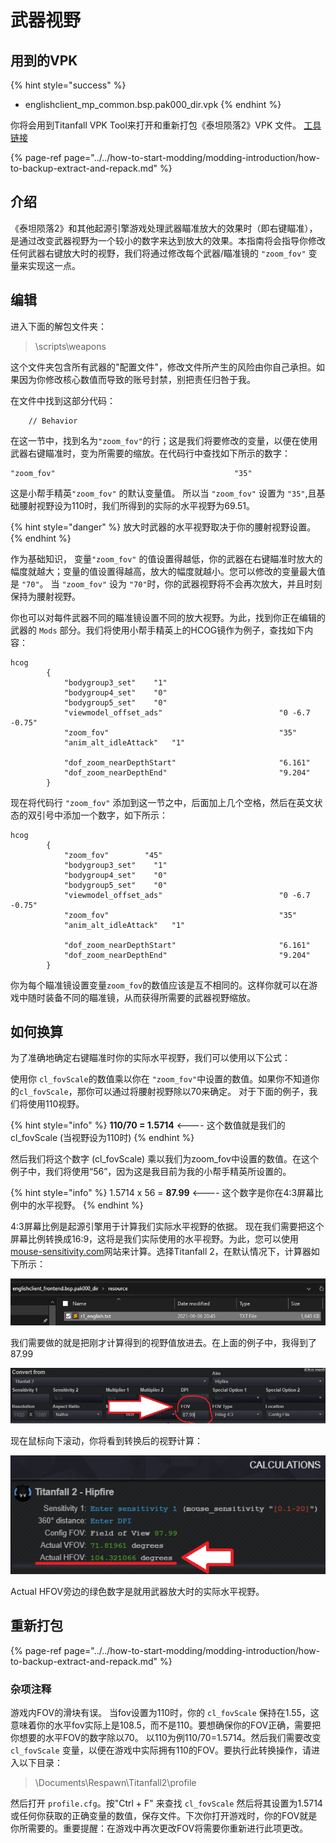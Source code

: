 # 武器视野

## 用到的VPK

{% hint style="success" %}
* englishclient\_mp\_common.bsp.pak000\_dir.vpk
{% endhint %}

你将会用到Titanfall VPK Tool来打开和重新打包《泰坦陨落2》VPK 文件。 [工具链接](https://noskill.gitbook.io/titanfall2/v/chinese/how-to-start-modding/modding-introduction/modding-tools)

{% page-ref page="../../how-to-start-modding/modding-introduction/how-to-backup-extract-and-repack.md" %}

## 介绍

《泰坦陨落2》和其他起源引擎游戏处理武器瞄准放大的效果时（即右键瞄准），是通过改变武器视野为一个较小的数字来达到放大的效果。本指南将会指导你修改任何武器右键放大时的视野，我们将通过修改每个武器/瞄准镜的 `"zoom_fov"` 变量来实现这一点。

## 编辑

进入下面的解包文件夹：

> \scripts\weapons

这个文件夹包含所有武器的"配置文件"，修改文件所产生的风险由你自己承担。如果因为你修改核心数值而导致的账号封禁，别把责任归咎于我。

在文件中找到这部分代码：

```text
	// Behavior
```

在这一节中，找到名为`"zoom_fov"`的行；这是我们将要修改的变量，以便在使用武器右键瞄准时，变为所需要的缩放。在代码行中查找如下所示的数字：

```text
"zoom_fov"                                        "35"
```

这是小帮手精英`"zoom_fov"` 的默认变量值。 所以当 `"zoom_fov"` 设置为 `"35"`,且基础腰射视野设为110时，我们所得到的实际的水平视野为69.51。

{% hint style="danger" %}
 放大时武器的水平视野取决于你的腰射视野设置。
{% endhint %}

作为基础知识， 变量`"zoom_fov"` 的值设置得越低，你的武器在右键瞄准时放大的幅度就越大；变量的值设置得越高，放大的幅度就越小。您可以修改的变量最大值是 `"70"`。 当 `"zoom_fov"` 设为 `"70"`时，你的武器视野将不会再次放大，并且时刻保持为腰射视野。

你也可以对每件武器不同的瞄准镜设置不同的放大视野。为此，找到你正在编辑的武器的 `Mods` 部分。我们将使用小帮手精英上的HCOG镜作为例子，查找如下内容：

```text
hcog
		{
			"bodygroup3_set"	"1"
			"bodygroup4_set"	"0"
			"bodygroup5_set"	"0"
			"viewmodel_offset_ads"							"0 -6.7 -0.75"
			"zoom_fov"										"35"
			"anim_alt_idleAttack"	"1"

			"dof_zoom_nearDepthStart"						"6.161"
			"dof_zoom_nearDepthEnd"							"9.204"
		}
```

现在将代码行 `"zoom_fov"` 添加到这一节之中，后面加上几个空格，然后在英文状态的双引号中添加一个数字，如下所示：

```text
hcog
		{
			"zoom_fov"        "45"
			"bodygroup3_set"	"1"
			"bodygroup4_set"	"0"
			"bodygroup5_set"	"0"
			"viewmodel_offset_ads"							"0 -6.7 -0.75"
			"zoom_fov"										"35"
			"anim_alt_idleAttack"	"1"

			"dof_zoom_nearDepthStart"						"6.161"
			"dof_zoom_nearDepthEnd"							"9.204"
		}
```

你为每个瞄准镜设置变量`zoom_fov`的数值应该是互不相同的。这样你就可以在游戏中随时装备不同的瞄准镜，从而获得所需要的武器视野缩放。

## 如何换算

为了准确地确定右键瞄准时你的实际水平视野，我们可以使用以下公式：

使用你 `cl_fovScale`的数值乘以你在 `"zoom_fov"`中设置的数值。如果你不知道你的`cl_fovScale`，那你可以通过将腰射视野除以70来确定。 对于下面的例子，我们将使用110视野。

{% hint style="info" %}
**110/70 = 1.5714** &lt;---- 这个数值就是我们的cl\_fovScale \(当视野设为110时\)
{% endhint %}

然后我们将这个数字 \(cl\_fovScale\) 乘以我们为zoom\_fov中设置的数值。在这个例子中，我们将使用“56”，因为这是我目前为我的小帮手精英所设置的。

{% hint style="info" %}
1.5714 x 56 = **87.99** &lt;---- 这个数字是你在4:3屏幕比例中的水平视野。
{% endhint %}

4:3屏幕比例是起源引擎用于计算我们实际水平视野的依据。 现在我们需要把这个屏幕比例转换成16:9，这将是我们实际使用的水平视野。为此，您可以使用 [mouse-sensitivity.com](https://www.mouse-sensitivity.com/)网站来计算。选择Titanfall 2，在默认情况下，计算器如下所示：

![](../../.gitbook/assets/image%20%286%29.png)

我们需要做的就是把刚才计算得到的视野值放进去。在上面的例子中，我得到了87.99

![&#x4E00;&#x5B9A;&#x8981;&#x628A;FOV Type&#x8BBE;&#x7F6E;&#x4E3A;&#x201C;Hdeg 4:3&#x201D;](../../.gitbook/assets/mspaint_emdvxagox7.png)

现在鼠标向下滚动，你将看到转换后的视野计算：

![](../../.gitbook/assets/mspaint_fapoueshho.png)

Actual HFOV旁边的绿色数字是就用武器放大时的实际水平视野。

## 重新打包

{% page-ref page="../../how-to-start-modding/modding-introduction/how-to-backup-extract-and-repack.md" %}

### 杂项注释

游戏内FOV的滑块有误。 当fov设置为110时，你的 `cl_fovScale` 保持在1.55，这意味着你的水平fov实际上是108.5，而不是110。要想确保你的FOV正确，需要把你想要的水平FOV的数字除以70。 以110为例110/70=1.5714。然后我们需要改变 `cl_fovScale` 变量，以便在游戏中实际拥有110的FOV。要执行此转换操作，请进入以下目录：

> \Documents\Respawn\Titanfall2\profile

然后打开 `profile.cfg`。按"Ctrl + F" 来查找 `cl_fovScale` 然后将其设置为1.5714或任何你获取的正确变量的数值，保存文件。下次你打开游戏时，你的FOV就是你所需要的。重要提醒：在游戏中再次更改FOV将需要你重新进行此项更改。

